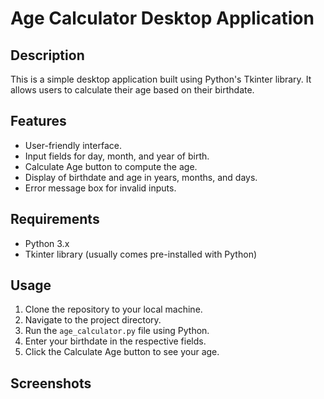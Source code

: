 # Age Calculator Desktop Application

## Description
This is a simple desktop application built using Python's Tkinter library. It allows users to calculate their age based on their birthdate.

## Features
- User-friendly interface.
- Input fields for day, month, and year of birth.
- Calculate Age button to compute the age.
- Display of birthdate and age in years, months, and days.
- Error message box for invalid inputs.

## Requirements
- Python 3.x
- Tkinter library (usually comes pre-installed with Python)

## Usage
1. Clone the repository to your local machine.
2. Navigate to the project directory.
3. Run the `age_calculator.py` file using Python.
4. Enter your birthdate in the respective fields.
5. Click the Calculate Age button to see your age.

## Screenshots



